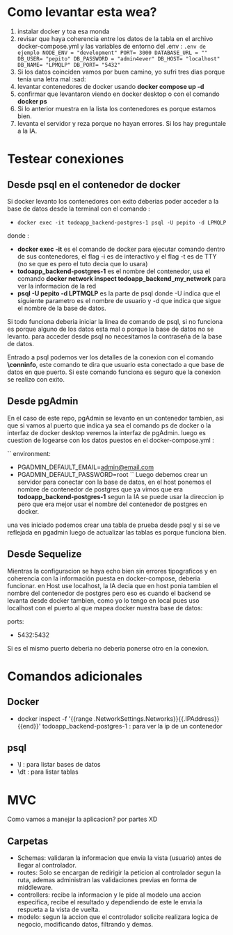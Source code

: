 # Como levantar esta wea?

1. instalar docker y toa esa monda
2. revisar que haya coherencia entre los datos de la tabla en el archivo docker-compose.yml y las variables de entorno del .env :
   `.env de ejemplo
NODE_ENV = "development"
PORT= 3000
DATABASE_URL = ""
DB_USER= "pepito"
DB_PASSWORD = "admin4ever"
DB_HOST= "localhost"
DB_NAME= "LPMQLP"
DB_PORT= "5432"
`
3. Si los datos coinciden vamos por buen camino, yo sufri tres dias porque tenia una letra mal :sad:
4. levantar contenedores de docker usando **docker compose up -d**
5. confirmar que levantaron viendo en docker desktop o con el comando **docker ps**
6. Si lo anterior muestra en la lista los contenedores es porque estamos bien.
7. levanta el servidor y reza porque no hayan errores. Si los hay preguntale a la IA.

# Testear conexiones

## Desde psql en el contenedor de docker

Si docker levanto los contenedores con exito deberias poder acceder a la base de datos desde la terminal con el comando :

- `docker exec -it todoapp_backend-postgres-1 psql -U pepito -d LPMQLP`

donde :

- **docker exec -it** es el comando de docker para ejecutar comando dentro de sus contenedores, el flag -i es de interactivo y el flag -t es de TTY (no se que es pero el tuto decia que lo usara)
- **todoapp_backend-postgres-1** es el nombre del contenedor, usa el comando **docker network inspect todoapp_backend_my_network** para ver la informacion de la red
- **psql -U pepito -d LPTMQLP** es la parte de psql donde -U indica que el siguiente parametro es el nombre de usuario y -d que indica que sigue el nombre de la base de datos.

Si todo funciona deberia iniciar la linea de comando de psql, si no funciona es porque alguno de los datos esta mal o porque la base de datos no se levanto. para acceder desde psql no necesitamos la contraseña de la base de datos.

Entrado a psql podemos ver los detalles de la conexion con el comando **\conninfo**, este comando te dira que usuario esta conectado a que base de datos en que puerto. Si este comando funciona es seguro que la conexion se realizo con exito.

## Desde pgAdmin

En el caso de este repo, pgAdmin se levanto en un contenedor tambien, asi que si vamos al puerto que indica ya sea el comando ps de docker o la interfaz de docker desktop veremos la interfaz de pgAdmin. luego es cuestion de logearse con los datos puestos en el docker-compose.yml :

``
environment:

- PGADMIN_DEFAULT_EMAIL=admin@email.com
- PGADMIN_DEFAULT_PASSWORD=root
  ``
  Luego debemos crear un servidor para conectar con la base de datos, en el host ponemos el nombre de contenedor de postgres que ya vimos que era **todoapp_backend-postgres-1** segun la IA se puede usar la direccion ip pero que era mejor usar el nombre del contenedor de postgres en docker.

una ves iniciado podemos crear una tabla de prueba desde psql y si se ve reflejada en pgadmin luego de actualizar las tablas es porque funciona bien.

## Desde Sequelize

Mientras la configuracion se haya echo bien sin errores tipograficos y en coherencia con la información puesta en docker-compose, deberia funcionar. en Host use localhost, la IA decia que en host ponia tambien el nombre del contenedor de postgres pero eso es cuando el backend se levanta desde docker tambien, como yo lo tengo en local pues uso localhost con el puerto al que mapea docker nuestra base de datos:

ports:

- 5432:5432

Si es el mismo puerto deberia no deberia ponerse otro en la conexion.

# Comandos adicionales

## Docker

- docker inspect -f '{{range .NetworkSettings.Networks}}{{.IPAddress}}{{end}}' todoapp_backend-postgres-1 : para ver la ip de un contenedor

## psql

- \l : para listar bases de datos
- \dt : para listar tablas

# MVC

Como vamos a manejar la aplicacion? por partes XD

## Carpetas

- Schemas: validaran la informacion que envia la vista (usuario) antes de llegar al controlador.
- routes: Solo se encargan de redirigir la peticion al controlador segun la ruta, ademas administran las validaciones previas en forma de middleware.
- controllers: recibe la informacion y le pide al modelo una accion especifica, recibe el resultado y dependiendo de este le envia la respueta a la vista de vuelta.
- modelo: segun la accion que el controlador solicite realizara logica de negocio, modificando datos, filtrando y demas.

